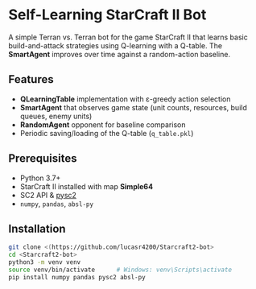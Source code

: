 # Self-Learning StarCraft II Bot

A simple Terran vs. Terran bot for the game StarCraft II that learns basic build-and-attack strategies using Q-learning with a Q-table. The **SmartAgent** improves over time against a random-action baseline.

## Features

- **QLearningTable** implementation with ε-greedy action selection  
- **SmartAgent** that observes game state (unit counts, resources, build queues, enemy units)  
- **RandomAgent** opponent for baseline comparison  
- Periodic saving/loading of the Q-table (`q_table.pkl`)  

## Prerequisites

- Python 3.7+  
- StarCraft II installed with map **Simple64**  
- SC2 API & [pysc2](https://github.com/deepmind/pysc2)  
- `numpy`, `pandas`, `absl-py`

## Installation

```bash
git clone <(https://github.com/lucasr4200/Starcraft2-bot>
cd <Starcraft2-bot>
python3 -m venv venv
source venv/bin/activate      # Windows: venv\Scripts\activate
pip install numpy pandas pysc2 absl-py
```
